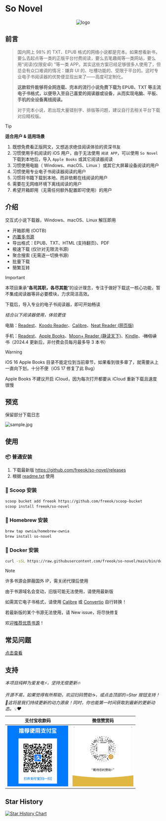 # So Novel

<div align="center">
  <img src="assets/logo.png" alt="logo" style="width: 128px;">
</div>

## 前言

> 国内网上 98% 的 TXT、EPUB
> 格式的网络小说都是完本。如果想看新书，要么去起点等一类的正版平台付费阅读，要么去笔趣阁等一类网站，要么用“阅读(仅限安卓)
> ”等一类
> APP。其实这些方案已经足够很多人使用了，但总会有众口难调的情况：嫌弃 UI
> 的、吐槽功能的、受限于平台的。这时专业电子书阅读器的优势便显现出来了——高度可定制化。
>
> **这款软件能够将全网连载、完本的流行小说免费下载为
> EPUB、TXT
> 等主流电子书格式，以便导入至自己喜爱的阅读器或设备，从而实现电脑、平板、手机的全设备离线阅读。**
>
> 对于完本小说，若出现大量错别字、排版等问题，建议自行去相关平台下载对应精校版。

> [!TIP]
>
> **适合用户 & 适用场景**
>
> 1. 既想免费看正版网文，又想追求绝佳阅读体验的资深书友
> 2. 习惯使用手机阅读的 iOS 用户，由于无法使用 `阅读 APP`，可以使用 `So Novel` 下载到本地后，导入 `Apple Books` 或其它阅读器阅读
> 3. 习惯使用电脑（ Windows、macOS、Linux ）或其它大屏幕设备阅读的用户
> 4. 习惯使用专业电子书阅读器阅读的用户
> 5. 习惯将书籍下载到本地、而非依赖在线阅读的用户
> 6. 需要在无网络环境下离线阅读的用户
> 7. 希望开箱即用（无需任何额外配置即可使用）的用户

## 介绍

交互式小说下载器，Windows、macOS、Linux 解压即用

- 开箱即用 (OOTB)
- [内置多书源](https://github.com/freeok/so-novel/blob/main/BOOK_SOURCES.md)
- 导出格式：EPUB、TXT、HTML (支持翻页)、PDF
- 极速下载 (仅针对无限流书源)
- 聚合搜索 (无需逐一切换书源)
- 批量下载
- 簡繁互转

> [!IMPORTANT]
>
> 本项目秉承“**各司其职，各尽其能**”的设计理念，专注于做好下载这一核心功能，暂不集成阅读器等非必要模块，力求简洁高效。
>
> 下载后，导入专业的电子书阅读器，即可开始畅读

*结合以下阅读器使用，体验更佳*

电脑：[Readest](https://readest.com/)、[Koodo Reader](https://www.koodoreader.com/zh)、[Calibre](https://calibre-ebook.com/)、[Neat Reader (网页版)](https://www.neat-reader.cn/webapp)

手机：[Readest](https://readest.com/)、[Apple Books](https://www.apple.com/apple-books/)、[Moon+ Reader (静读天下)](https://moondownload.com/chinese.html)、[Kindle](https://apps.apple.com/us/app/amazon-kindle/id302584613)、<del>
微信读书</del>（2024.4 更新后，非付费会员每月最多导 3 本书）

> [!WARNING]
>
> iOS 16 Apple Books 目录不能定位到当前章节，如果看到很多章了，就需要从上一直向下划，十分不便（iOS 17 修复了此 Bug）
>
> Apple Books 不建议开启 iCloud，因为每次打开都要从 iCloud 重新下载且速度很慢

## 预览

保留部分下载日志

![sample.jpg](assets/preview.png)

## 使用

### 📦 普通安装

1. 下载最新版 https://github.com/freeok/so-novel/releases
2. 根据 [readme.txt](bundle%2Freadme.txt) 使用

### 🍨 Scoop 安装

```bash
scoop bucket add freeok https://github.com/freeok/scoop-bucket
scoop install freeok/so-novel
```

### 🍺 Homebrew 安装

```bash
brew tap ownia/homebrew-ownia
brew install so-novel
```

### 🐳 Docker 安装

```bash
curl -sSL https://raw.githubusercontent.com/freeok/so-novel/main/bin/docker-install-sonovel.sh | bash
```

> [!NOTE]
>
> 许多书源会屏蔽国外 IP，需关闭代理后使用
>
> 由于书源域名会变动，旧版可能无法使用，请使用最新版
>
> 如需其它电子书格式，请使用 [Calibre](https://calibre-ebook.com/zh_CN) 或 [Convertio](https://convertio.co/zh/) 自行转换！
>
> 若最新版的某个书源无法使用，请 New issue，将尽快修复
>
> 欢迎[推荐优质书源](https://github.com/freeok/so-novel/issues/new?template=recommend-source.yml)！

## 常见问题

[点击查看](https://github.com/freeok/so-novel/issues?q=is:issue%20state:closed%20label:%22user%20error%22)

## 支持

*本项目纯粹为爱发电⚡，坚持无偿更新🔥*

*开源不易，如果觉得有所帮助，欢迎扫码赞助☕，或点击顶部的⭐Star
按钮支持！🚀这将是我们持续更新的动力源泉！同时，你也能第一时间获取到最新的更新动态。💡❤️*

| 支付宝收款码                                                          | 微信赞赏码                                                          |
|-----------------------------------------------------------------|----------------------------------------------------------------|
| <img src="assets/donation-alipay.png" alt="支付宝收款码" width="197"> | <img src="assets/donation-wechat.jpg" alt="微信赞赏码" width="197"> |

## Star History

[![Star History Chart](https://api.star-history.com/svg?repos=freeok/so-novel&type=Date)](https://star-history.com/#freeok/so-novel&Date)